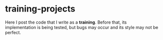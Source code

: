 # training-projects

Here I post the code that I write as a **training**. 
Before that, its implementation is being tested, but bugs may occur and its style may not be perfect.
